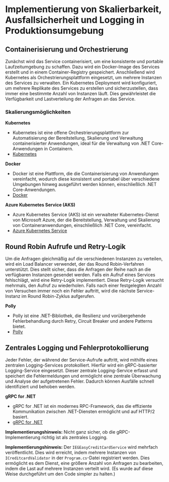 # Implementierung von Skalierbarkeit, Ausfallsicherheit und Logging in Produktionsumgebung

## Containerisierung und Orchestrierung
Zunächst wird das Service containerisiert, um eine konsistente und portable Laufzeitumgebung zu schaffen. 
Dazu wird ein Docker-Image des Services erstellt und in einem Container-Registry gespeichert.
Anschließend wird Kubernetes als Orchestrierungsplattform eingesetzt, um mehrere Instanzen des Services zu verwalten. 
Ein Kubernetes Deployment wird konfiguriert, um mehrere Replikate des Services zu erstellen und sicherzustellen, dass immer eine bestimmte Anzahl von Instanzen läuft. 
Dies gewährleistet die Verfügbarkeit und Lastverteilung der Anfragen an das Service.

### Skalierungsmöglichkeiten
**Kubernetes**
   - Kubernetes ist eine offene Orchestrierungsplattform zur Automatisierung der Bereitstellung, Skalierung und Verwaltung containerisierter Anwendungen, ideal für die Verwaltung von .NET Core-Anwendungen in Containern.
   - [Kubernetes](https://kubernetes.io/)

**Docker**
   - Docker ist eine Plattform, die die Containerisierung von Anwendungen vereinfacht, wodurch diese konsistent und portabel über verschiedene Umgebungen hinweg ausgeführt werden können, einschließlich .NET Core-Anwendungen.
   - [Docker](https://www.docker.com/)

**Azure Kubernetes Service (AKS)**
   - Azure Kubernetes Service (AKS) ist ein verwalteter Kubernetes-Dienst von Microsoft Azure, der die Bereitstellung, Verwaltung und Skalierung von Containeranwendungen, einschließlich .NET Core, vereinfacht.
   - [Azure Kubernetes Service](https://azure.microsoft.com/en-us/services/kubernetes-service/)


## Round Robin Aufrufe und Retry-Logik
Um die Anfragen gleichmäßig auf die verschiedenen Instanzen zu verteilen, wird ein Load Balancer verwendet, der das Round Robin-Verfahren unterstützt. 
Dies stellt sicher, dass die Anfragen der Reihe nach an die verfügbaren Instanzen gesendet werden.
Falls ein Aufruf eines Services fehlschlägt, wird eine Retry-Logik implementiert. 
Diese Retry-Logik versucht mehrmals, den Aufruf zu wiederholen. 
Falls nach einer festgelegten Anzahl von Versuchen immer noch ein Fehler auftritt, wird die nächste Service-Instanz im Round Robin-Zyklus aufgerufen.

**Polly**
   - Polly ist eine .NET-Bibliothek, die Resilienz und vorübergehende Fehlerbehandlung durch Retry, Circuit Breaker und andere Patterns bietet.
   - [Polly](https://github.com/App-vNext/Polly)

## Zentrales Logging und Fehlerprotokollierung
Jeder Fehler, der während der Service-Aufrufe auftritt, wird mithilfe eines zentralen Logging-Services protokolliert. 
Hierfür wird ein gRPC-basierter Logging-Service eingesetzt. 
Dieser zentrale Logging-Service erfasst und speichert die Fehlermeldungen und ermöglicht eine zentrale Überwachung und Analyse der aufgetretenen Fehler. 
Dadurch können Ausfälle schnell identifiziert und behoben werden.

**gRPC for .NET**
   - gRPC for .NET ist ein modernes RPC-Framework, das die effiziente Kommunikation zwischen .NET-Diensten ermöglicht und auf HTTP/2 basiert.
   - [gRPC for .NET](https://docs.microsoft.com/en-us/aspnet/core/grpc/)

**Implementierungshinweis:** Nicht ganz sicher, ob die gRPC-Implementierung richtig ist als zentrales Logging.

**Implementierungshinweis:**
Der `IEGEasyCreditCardService` wird mehrfach veröffentlicht. Dies wird erreicht, indem mehrere Instanzen von `ICreditcardValidator` in der `Program.cs`-Datei registriert werden. 
Dies ermöglicht es dem Dienst, eine größere Anzahl von Anfragen zu bearbeiten, indem die Last auf mehrere Instanzen verteilt wird. (Es wurde auf diese Weise durchgeführt um den Code simpler zu halten.)






